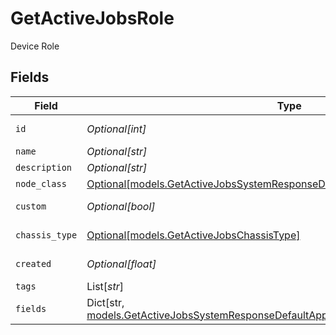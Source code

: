 # GetActiveJobsRole

Device Role


## Fields

| Field                                                                                                                                                                     | Type                                                                                                                                                                      | Required                                                                                                                                                                  | Description                                                                                                                                                               |
| ------------------------------------------------------------------------------------------------------------------------------------------------------------------------- | ------------------------------------------------------------------------------------------------------------------------------------------------------------------------- | ------------------------------------------------------------------------------------------------------------------------------------------------------------------------- | ------------------------------------------------------------------------------------------------------------------------------------------------------------------------- |
| `id`                                                                                                                                                                      | *Optional[int]*                                                                                                                                                           | :heavy_minus_sign:                                                                                                                                                        | Device Role identifier                                                                                                                                                    |
| `name`                                                                                                                                                                    | *Optional[str]*                                                                                                                                                           | :heavy_minus_sign:                                                                                                                                                        | Name                                                                                                                                                                      |
| `description`                                                                                                                                                             | *Optional[str]*                                                                                                                                                           | :heavy_minus_sign:                                                                                                                                                        | Description                                                                                                                                                               |
| `node_class`                                                                                                                                                              | [Optional[models.GetActiveJobsSystemResponseDefaultNodeClass]](../models/getactivejobssystemresponsedefaultnodeclass.md)                                                  | :heavy_minus_sign:                                                                                                                                                        | Node Class                                                                                                                                                                |
| `custom`                                                                                                                                                                  | *Optional[bool]*                                                                                                                                                          | :heavy_minus_sign:                                                                                                                                                        | Is custom node role?                                                                                                                                                      |
| `chassis_type`                                                                                                                                                            | [Optional[models.GetActiveJobsChassisType]](../models/getactivejobschassistype.md)                                                                                        | :heavy_minus_sign:                                                                                                                                                        | Chassis Type                                                                                                                                                              |
| `created`                                                                                                                                                                 | *Optional[float]*                                                                                                                                                         | :heavy_minus_sign:                                                                                                                                                        | Date created                                                                                                                                                              |
| `tags`                                                                                                                                                                    | List[*str*]                                                                                                                                                               | :heavy_minus_sign:                                                                                                                                                        | Tags                                                                                                                                                                      |
| `fields`                                                                                                                                                                  | Dict[str, [models.GetActiveJobsSystemResponseDefaultApplicationJSONResponseBodyFields](../models/getactivejobssystemresponsedefaultapplicationjsonresponsebodyfields.md)] | :heavy_minus_sign:                                                                                                                                                        | Custom Fields                                                                                                                                                             |